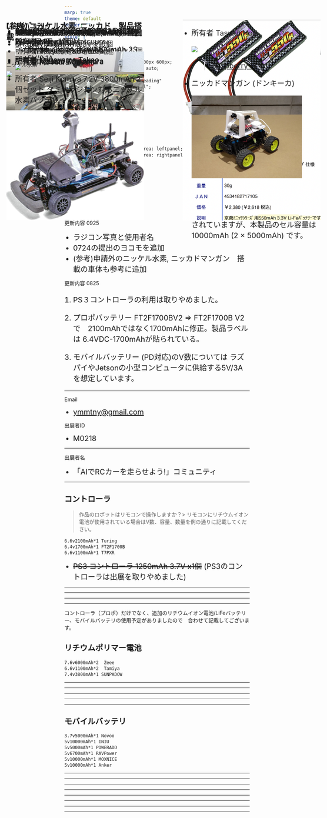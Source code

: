 ```yaml
---
marp: true
theme: default
header: ""
paginate: true
style: |
  section.split {
      overflow: visible;
      display: grid;
      grid-template-columns: 500px 600px;
      grid-template-rows: 30px auto;
      grid-template-areas:
          "slideheading slideheading"
          "leftpanel rightpanel";
  }

  /* debug */
  section.split h3,
  section.split .ldiv,
  section.split .rdiv
  section.split h3 {
      grid-area: slideheading;
  }
  section.split .ldiv { grid-area: leftpanel; }
  section.split .rdiv { grid-area: rightpanel; }
  li { font-size: 20px }
  table { font-size: 20px }
  blockquote {font-size: 16px}

  small{font-size:16px}

---
```

<style>
div.colwrap {
  background-color: inherit;
  color: inherit;
  width: 100%;
  height: 100%;
}
div.colwrap div h1:first-child, div.colwrap div h2:first-child {
  margin-top: 0px !important;
}
div.colwrap div.left, div.colwrap div.right {
  position: absolute;
  top: 0;
  bottom: 0;
  padding: 70px 35px 70px 70px;
}
div.colwrap div.left {
  position: absolute;
  top:40px;
  right: 50%;
  left: 0;
}
div.colwrap div.right {
  position: absolute;
  top:40px;
  left: 50%;
  right: 0;
}
li { font-size: 20px }

</style>

<div align="right"> 2023.09.25 山本直也 </div>

更新内容 0925

 - ラジコン写真と使用者名
 - 0724の提出のヨコモを追加
 - (参考)申請外のニッケル水素, ニッカドマンガン　搭載の車体も参考に追加

更新内容 0825

1. PS３コントローラの利用は取りやめました。

1. プロポバッテリー FT2F1700BV2
  =>
  FT2F1700B V2 で　2100mAhではなく1700mAhに修正。製品ラベルは 6.4VDC-1700mAhが貼られている。


1. モバイルバッテリー (PD対応)のV数については ラズパイやJetsonの小型コンピュータに供給する5V/3Aを想定しています。


---
Email
* ymmtny@gmail.com

出展者ID
* M0218

---
出展者名
* 「AIでRCカーを走らせよう!」コミュニティ


---
## コントローラ

>作品のロボットはリモコンで操作しますか？>
>リモコンにリチウムイオン電池が使用されている場合はV数、容量、数量を例の通りに記載してください。

```
6.6v2100mAh*1 Turing
6.4v1700mAh*1 FT2F1700B
6.6v1100mAh*1 T7PXR
```

  - ~~PS3 コントローラ 1250mAh 3.7V  x1個~~ (PS3のコントローラは出展を取りやめました)

---
<div class="colwrap">
<div class="left">


  - プロポ用バッテリー

    - Turnigy nano-tech 2100mAh 2S, 6.6V x1個
    - 所有者 Atsushi Urakawa

    <img src="./img/2023-09-25-08-58-12.png" width="500">

</div><div class="right">
      <img src="./img/2023-08-24-18-04-59.png" width="400">
</div>

  ---
<div class="colwrap">
<div class="left">

  - FT2F1700B V2 1700mAh(6.4V) x１個　
  - 所有者 Nagayama Takeo

    > プロポ_FUTABA(FT2F1700BV2 ) BA0140　送信機専用Li-Fe電池FT2F1700BV2 2セル 6.4V [BA0140] - 6,545円 _ SPIRAL - RC CAR SHOP Webストア.pdf

    <img src="./img/2023-09-25-09-06-51.png" width="600">

  </div><div class="right">
  <img src="./img/2023-08-24-18-30-32.png" width="800">
  </div>


  ---

  <div class="colwrap">
<div class="left">


  - プロポ (バッテイリ内蔵)
    - T7PXR(LiFe/6.6V/1100mAh) x１個　

  - 所有者 Mitsuhiro Matsuura
    <img src="./img/2023-09-25-08-59-36.png" width="600">
</div><div class="right">
    <img src="./img/2023-08-24-18-40-09.png" width="600">
</div>


---


コントローラ（プロポ）だけでなく、追加のリチウムイオン電池/LiFeバッテリー、モバイルバッテリの使用予定がありましたので　合わせて記載してございます。

## リチウムポリマー電池
  ```
  7.6v6000mAh*2  Zeee
  6.6v1100mAh*2  Tamiya
  7.4v3800mAh*1 SUNPADOW
  ```

---
<div class="colwrap">
<div class="left">

  - Zeee 7.6V 100C 2S 6000mAhx 2個
  - 所有者 Mitsuhiro Matsuura

  <img src="./img/2023-09-25-08-50-37.png" width="600">
  </div><div class="right">
    <img src="./img/2023-08-25-15-54-40.png" width="300">
    <img src="./img/2023-08-25-15-52-19.png" width="400">
</div>

---
<div class="colwrap">
<div class="left">

  - Tamiya LF1100-6.6V レーシングパック（M） x2個
  - 所有者 Atsushi Urakawa

    <img src="./img/2023-09-25-08-57-41.png" width="200">

  - 所有者 Jiro Hattori

    <img src="./img/2023-09-25-09-19-28.png" width="200">


  </div><div class="right">
    <img src="./img/2023-08-25-15-53-58.png" width="400">
  </div>

---
<div class="colwrap">
<div class="left">

  - SUNPADOW 7.4V / 3800mAh / 130C LiPo Battery x1個
  - 所有者 Nagayama Takeo

      <img src="./img/2023-09-25-09-36-24.png" width="400">


  </div><div class="right">
    <img src="./img/2023-08-25-15-55-31.png" width="300">
    <img src="./img/2023-08-25-15-56-28.png" width="400">
</div>

---
<div class="colwrap">
<div class="left">

  - YB-L400 7.4V / 7.4V 4000mAh/ x1個

  - 所有者 Tsuyoshi Kumazawa

    <img src="./img/2023-09-25-08-49-10.png" width="400">

  </div><div class="right">
  <img src="./img/2023-09-25-08-47-54.png" width="400">

  - https://teamyokomo.com/parts/YB-L400C/
</div>

---
## モバイルバッテリ

  ```
  3.7v5000mAh*1 Novoo
  5v10000mAh*1 INIU
  5v5000mAh*1 POWERADD
  5v6700mAh*1 RAVPower
  5v10000mAh*1 MOXNICE
  5v10000mAh*1 Anker
  ```
---
<div class="colwrap">
<div class="left">

- Novoo PowerCube 5000 mAh x 1個
  - 5V/3A, 9V/2A, 12V/1.5A
  - 5V/2.1A

- 使用者　Hiromi KONDO

  <img src="./img/2023-09-25-08-52-14.png" width="350">

  </div><div class="right">
    <img src="./img/2023-08-24-18-55-46.png" width="600">
</div>

---
<div class="colwrap">
<div class="left">

  - INIU モバイルバッテリー (BI-B3)  5V 10000mAh x1個
    - 5V/3A
  - 所有者 Masato Kawamura
  <img src="./img/2023-09-25-09-00-36.png" width="600">
  </div><div class="right">
      <img src="./img/2023-08-24-19-15-26.png" width="600">
</div>

---
<div class="colwrap">
<div class="left">

  - POWERADD 5000mAh   2.4A   5v x 1個
  - 所有者 Masato Kawamura

    <img src="./img/2023-09-25-09-01-51.png" width="600">

  </div><div class="right">
    <img src="./img/2023-08-24-19-23-04.png" width="600">
</div>

---
<div class="colwrap">
<div class="left">

  - RAVPower 6700mAh モバイルバッテリー (5V/2.4A) x1個
  - 所有者 Masato Kawamura

    <img src="./img/2023-09-25-09-02-22.png" width="600">

  </div><div class="right">
    <img src="./img/2023-08-24-19-32-56.png" width="600">
</div>

---
<div class="colwrap">
<div class="left">

  - MOXNICE 10,000 mAh, PD18W(5v 2.4A)  x 1個
  - 所有者 Nagayama Takeo

    <img src="./img/2023-09-25-09-36-24.png" width="400">


  </div><div class="right">
    <img src="./img/2023-08-24-19-40-04.png" width="200">
    <img src="./img/2023-08-24-19-33-52.png" width="400">
</div>

---
<div class="colwrap">
<div class="left">

  - Anker Power Bank (10,000 mAh, 30 W) x1個
  - 所有者 Nagayama Takeo

    <img src="./img/2023-09-25-09-36-24.png" width="400">


  </div><div class="right">
    <img src="./img/2023-08-24-19-40-42.png" width="200">

    https://www.ankerjapan.com/products/a1256

  - USB-C : 5V⎓3A / 9V⎓3A / 10V⎓2.25A / 12V⎓2.5A / 15V⎓2A / 20V⎓1.5A (単ポート最大 30W)
  - USB-A : 5V⎓3A / 9V⎓2A / 10V⎓2.25A / 12V⎓1.5A (単ポート最大 22.5W)
  - 10000mAh ※モバイルバッテリー本体には5000mAh 7.2Vdc / 36Whで印字されていますが、本製品のセル容量は 10000mAh (2 × 5000mAh) です。

</div>

---
<div class="colwrap">
<div class="left">

## Li-Feﾊﾞｯﾃﾘｰ

- EA550R 550mAh 3.3V x10個

  - 所有者 Akira Sasaki

    <img src="./img/2023-09-25-09-17-16.png" width="600">

  </div><div class="right">
  <img src="./img/2023-08-25-16-00-30.png" width="400">
  </div>

---
<div class="colwrap">
<div class="left">

## (参考) ニッケル水素, ニッカド　製品搭載

> リチウムイオン以外とコンピュータ製品

  ニッケル水素

  - 所有者 Seiji Komiya
  7.2V 3800mAh 2個セット タミヤラジコン対応ニッケル水素バッテリー

  <img src="./img/2023-09-25-09-50-04.png" width="400">

  </div><div class="right">

  - 所有者 Tasuku Hori

    <img src="./img/2023-09-25-09-42-57.png" height="250">

    > [Raspberry Pi 4 ](https://www.amazon.co.jp/Raspberry-%E3%83%90%E3%83%83%E3%83%86%E3%83%AA%E3%83%BC%E3%83%91%E3%83%83%E3%82%AF-UPS%E3%80%81RPI-10000mAh-%E6%9C%80%E6%96%B0%E3%83%90%E3%83%BC%E3%82%B8%E3%83%A7%E3%83%B3/dp/B07Y213F8S/ref=sr_1_3?__mk_ja_JP=%E3%82%AB%E3%82%BF%E3%82%AB%E3%83%8A&crid=JS0NGSOM2KBC&keywords=raspberry+pi+4+%E3%83%90%E3%83%83%E3%83%86%E3%83%AA%E3%83%BC%E3%83%91%E3%83%83%E3%82%AF+up&qid=1693194435&s=computers&sprefix=raspberry+pi+4+%E3%83%90%E3%83%83%E3%83%86%E3%83%AA%E3%83%BC%E3%83%91%E3%83%83%E3%82%AF+ups%2Ccomputers%2C177&sr=1-3)

  - ニッカドマンガン (ドンキーカ)

    <img src="./img/2023-09-25-09-51-42.png" width="300">

　</div>